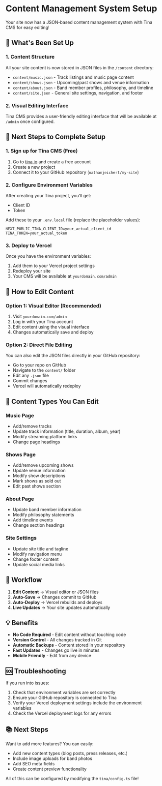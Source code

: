 # Content Management System Setup

Your site now has a JSON-based content management system with Tina CMS for easy editing!

## 🎯 What's Been Set Up

### 1. Content Structure
All your site content is now stored in JSON files in the `/content` directory:
- `content/music.json` - Track listings and music page content
- `content/shows.json` - Upcoming/past shows and venue information
- `content/about.json` - Band member profiles, philosophy, and timeline
- `content/site.json` - General site settings, navigation, and footer

### 2. Visual Editing Interface
Tina CMS provides a user-friendly editing interface that will be available at `/admin` once configured.

## 🚀 Next Steps to Complete Setup

### 1. Sign up for Tina CMS (Free)
1. Go to [tina.io](https://tina.io) and create a free account
2. Create a new project
3. Connect it to your GitHub repository (`nathanjeichert/my-site`)

### 2. Configure Environment Variables
After creating your Tina project, you'll get:
- Client ID
- Token

Add these to your `.env.local` file (replace the placeholder values):
```
NEXT_PUBLIC_TINA_CLIENT_ID=your_actual_client_id
TINA_TOKEN=your_actual_token
```

### 3. Deploy to Vercel
Once you have the environment variables:
1. Add them to your Vercel project settings
2. Redeploy your site
3. Your CMS will be available at `yourdomain.com/admin`

## 📝 How to Edit Content

### Option 1: Visual Editor (Recommended)
1. Visit `yourdomain.com/admin`
2. Log in with your Tina account
3. Edit content using the visual interface
4. Changes automatically save and deploy

### Option 2: Direct File Editing
You can also edit the JSON files directly in your GitHub repository:
- Go to your repo on GitHub
- Navigate to the `content/` folder
- Edit any `.json` file
- Commit changes
- Vercel will automatically redeploy

## 🎵 Content Types You Can Edit

### Music Page
- Add/remove tracks
- Update track information (title, duration, album, year)
- Modify streaming platform links
- Change page headings

### Shows Page
- Add/remove upcoming shows
- Update venue information
- Modify show descriptions
- Mark shows as sold out
- Edit past shows section

### About Page
- Update band member information
- Modify philosophy statements
- Add timeline events
- Change section headings

### Site Settings
- Update site title and tagline
- Modify navigation menu
- Change footer content
- Update social media links

## 🔄 Workflow

1. **Edit Content** → Visual editor or JSON files
2. **Auto-Save** → Changes commit to GitHub
3. **Auto-Deploy** → Vercel rebuilds and deploys
4. **Live Updates** → Your site updates automatically

## 💡 Benefits

- **No Code Required** - Edit content without touching code
- **Version Control** - All changes tracked in Git
- **Automatic Backups** - Content stored in your repository
- **Fast Updates** - Changes go live in minutes
- **Mobile Friendly** - Edit from any device

## 🆘 Troubleshooting

If you run into issues:
1. Check that environment variables are set correctly
2. Ensure your GitHub repository is connected to Tina
3. Verify your Vercel deployment settings include the environment variables
4. Check the Vercel deployment logs for any errors

## 📚 Next Steps

Want to add more features? You can easily:
- Add new content types (blog posts, press releases, etc.)
- Include image uploads for band photos
- Add SEO meta fields
- Create content preview functionality

All of this can be configured by modifying the `tina/config.ts` file!
